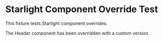 # Starlight Component Override Test

This fixture tests Starlight component overrides.

The Header component has been overridden with a custom version.
